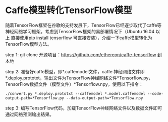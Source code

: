 # Caffe模型转化TensorFlow模型
随着TensorFlow框架在谷歌的支持发展下，TensorFlow已经逐步取代了caffe等神经网络学习框架。考虑到TensorFlow框架的易部署情况下（Ubuntu 16.04 以上 直接使用pip install tensorflow 可直接安装），介绍一下caffe模型转化为TensorFlow模型方法。

step 1: 
git clone 开源项目：https://github.com/ethereon/caffe-tensorflow 到本地

step 2:
准备好caffe模型，即*.caffemodel文件，caffe 神经网络文件即*.deploy.prototxt，输出文件为TensorFlow神经网络文件*Tensorflow.py，TensorFlow数据文件（模型文件）*Tensorflow.npy，使用以下指令：

```
./convert.py *.deploy.prototxt --caffemodel *.model.caffemodel --code-output-path=*Tensorflow.py --data-output-path=*Tensorflow.npy
```

step 3:
编写TensorFlow代码，加载TensorFlow神经网络文件以及数据文件即可通过网络预测输出结果。

